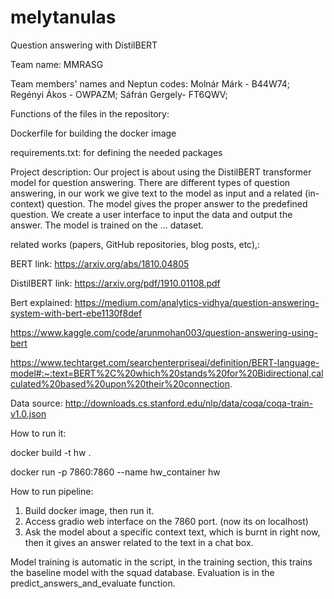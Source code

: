# melytanulas
Question answering with DistilBERT


Team name: MMRASG 


Team members' names and Neptun codes: 
Molnár Márk - B44W74;
Regényi Ákos - OWPAZM;
Sáfrán Gergely- FT6QWV; 


Functions of the files in the repository:

Dockerfile for building the docker image

requirements.txt: for defining the needed packages


Project description:
Our project is about using the DistilBERT transformer model for question answering. There are different types of question answering, in our work we give text to the model as input and a related (in-context) question. The model gives the proper answer to the predefined question. We create a user interface to input the data and output the answer. The model is trained on the ... dataset. 


related works (papers, GitHub repositories, blog posts, etc),:

BERT link: https://arxiv.org/abs/1810.04805

DistilBERT link: https://arxiv.org/pdf/1910.01108.pdf

Bert explained: https://medium.com/analytics-vidhya/question-answering-system-with-bert-ebe1130f8def

https://www.kaggle.com/code/arunmohan003/question-answering-using-bert

https://www.techtarget.com/searchenterpriseai/definition/BERT-language-model#:~:text=BERT%2C%20which%20stands%20for%20Bidirectional,calculated%20based%20upon%20their%20connection.

Data source: http://downloads.cs.stanford.edu/nlp/data/coqa/coqa-train-v1.0.json


How to run it:

docker build -t hw .

docker run -p 7860:7860 --name hw_container hw

How to run pipeline:
1. Build docker image, then run it.
2. Access gradio web interface on the 7860 port. (now its on localhost)
3. Ask the model about a specific context text, which is burnt in right now, then it gives an answer related to the text in a chat box.

Model training is automatic in the script, in the training section, this trains the baseline model with the squad database. 
Evaluation is in the predict_answers_and_evaluate function.

